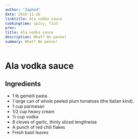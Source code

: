 ```yaml
---
author: "Zaphod"
date: 2018-11-26
linktitle: Ala vodka sauce
cookingtime: spicy, fish
prev:
title: Ala vodka sauce
description: What? No penne!
summary: What? No penne!
---
```


# Ala vodka sauce

## Ingredients
* 1 lb gemelli pasta
* 1 large can of whole peeled plum tomatoes (the Italian kind).
* 1 cup parmesan
* 1/2 cup heavy cream
* 1⁄2 cup vodka
* 8 cloves of garlic, thinly sliced lengthwise
* A punch of red chili flakes
* Fresh basil leaves